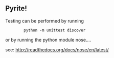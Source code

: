 
## Pyrite! 

Testing can be performed by running 

            python -m unittest discover

or by running the python module nose....

see: http://readthedocs.org/docs/nose/en/latest/

